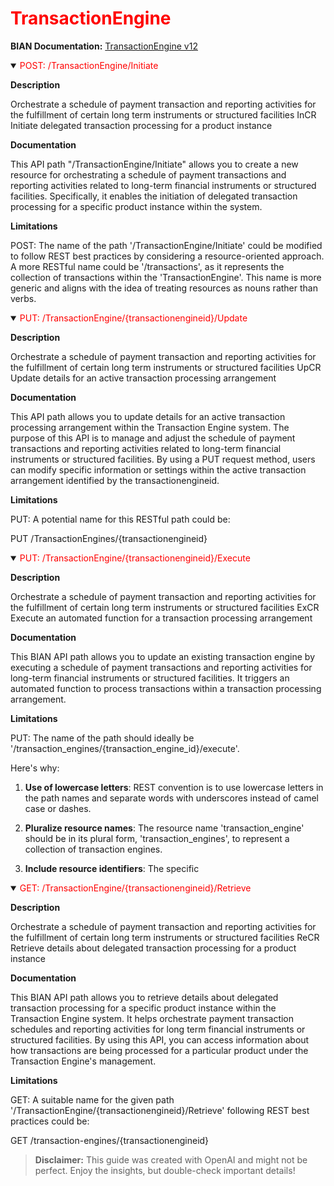 <h1 style='color:red;'>TransactionEngine</h1>

**BIAN Documentation:** [TransactionEngine v12](https://app.swaggerhub.com/apis/BIAN-3/TransactionEngine/12.0.0)

<details open>
  <summary><span style='color:red;'>POST: /TransactionEngine/Initiate</span></summary>

  **Description**

  Orchestrate a schedule of payment transaction and reporting activities for the fulfillment of certain long term instruments or structured facilities InCR Initiate delegated transaction processing for a product instance

  **Documentation**

  This API path "/TransactionEngine/Initiate" allows you to create a new resource for orchestrating a schedule of payment transactions and reporting activities related to long-term financial instruments or structured facilities. Specifically, it enables the initiation of delegated transaction processing for a specific product instance within the system.

  **Limitations**

  POST: The name of the path '/TransactionEngine/Initiate' could be modified to follow REST best practices by considering a resource-oriented approach. A more RESTful name could be '/transactions', as it represents the collection of transactions within the 'TransactionEngine'. This name is more generic and aligns with the idea of treating resources as nouns rather than verbs.

</details>

<details open>
  <summary><span style='color:red;'>PUT: /TransactionEngine/{transactionengineid}/Update</span></summary>

  **Description**

  Orchestrate a schedule of payment transaction and reporting activities for the fulfillment of certain long term instruments or structured facilities UpCR Update details for an active transaction processing arrangement

  **Documentation**

  This API path allows you to update details for an active transaction processing arrangement within the Transaction Engine system. The purpose of this API is to manage and adjust the schedule of payment transactions and reporting activities related to long-term financial instruments or structured facilities. By using a PUT request method, users can modify specific information or settings within the active transaction arrangement identified by the transactionengineid.

  **Limitations**

  PUT: A potential name for this RESTful path could be:

PUT /TransactionEngines/{transactionengineid}

</details>

<details open>
  <summary><span style='color:red;'>PUT: /TransactionEngine/{transactionengineid}/Execute</span></summary>

  **Description**

  Orchestrate a schedule of payment transaction and reporting activities for the fulfillment of certain long term instruments or structured facilities ExCR Execute an automated function for a transaction processing arrangement

  **Documentation**

  This BIAN API path allows you to update an existing transaction engine by executing a schedule of payment transactions and reporting activities for long-term financial instruments or structured facilities. It triggers an automated function to process transactions within a transaction processing arrangement.

  **Limitations**

  PUT: The name of the path should ideally be '/transaction_engines/{transaction_engine_id}/execute'. 

Here's why:

1. **Use of lowercase letters**: REST convention is to use lowercase letters in the path names and separate words with underscores instead of camel case or dashes.

2. **Pluralize resource names**: The resource name 'transaction_engine' should be in its plural form, 'transaction_engines', to represent a collection of transaction engines.

3. **Include resource identifiers**: The specific

</details>

<details open>
  <summary><span style='color:red;'>GET: /TransactionEngine/{transactionengineid}/Retrieve</span></summary>

  **Description**

  Orchestrate a schedule of payment transaction and reporting activities for the fulfillment of certain long term instruments or structured facilities ReCR Retrieve details about delegated transaction processing for a product instance

  **Documentation**

  This BIAN API path allows you to retrieve details about delegated transaction processing for a specific product instance within the Transaction Engine system. It helps orchestrate payment transaction schedules and reporting activities for long term financial instruments or structured facilities. By using this API, you can access information about how transactions are being processed for a particular product under the Transaction Engine's management.

  **Limitations**

  GET: A suitable name for the given path '/TransactionEngine/{transactionengineid}/Retrieve' following REST best practices could be:

GET /transaction-engines/{transactionengineid}

</details>

> **Disclaimer:** This guide was created with OpenAI and might not be perfect. Enjoy the insights, but double-check important details!
